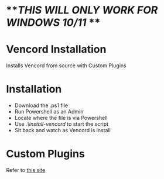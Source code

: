 # **_THIS WILL ONLY WORK FOR WINDOWS 10/11_ **
  # Vencord Installation
Installs Vencord from source with Custom Plugins

# Installation
  - Download the .ps1 file
  - Run Powershell as an Admin
  - Locate where the file is via Powershell
  - Use  _.\install-vencord_  to start the script
  - Sit back and watch as Vencord is install

# Custom Plugins
  Refer to [this site](https://docs.vencord.dev/installing/custom-plugins/#adding-your-plugin)
